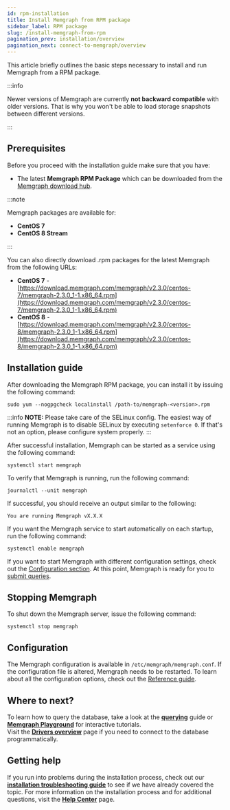 ```yaml
---
id: rpm-installation
title: Install Memgraph from RPM package
sidebar_label: RPM package
slug: /install-memgraph-from-rpm
pagination_prev: installation/overview
pagination_next: connect-to-memgraph/overview
---
```


This article briefly outlines the basic steps necessary to install and run
Memgraph from a RPM package.

:::info

Newer versions of Memgraph are currently **not backward compatible** with older
versions. That is why you won't be able to load storage snapshots between
different versions.

:::

## Prerequisites

Before you proceed with the installation guide make sure that you have:
* The latest **Memgraph RPM Package** which can be downloaded from the
  [Memgraph download hub](https://memgraph.com/download/).

:::note

Memgraph packages are available for:
- **CentOS 7**
- **CentOS 8 Stream**

:::

You can also directly download .rpm packages for the latest Memgraph from the following URLs:

- **CentOS 7** - [https://download.memgraph.com/memgraph/v2.3.0/centos-7/memgraph-2.3.0_1-1.x86_64.rpm](https://download.memgraph.com/memgraph/v2.3.0/centos-7/memgraph-2.3.0_1-1.x86_64.rpm)
- **CentOS 8** - [https://download.memgraph.com/memgraph/v2.3.0/centos-8/memgraph-2.3.0_1-1.x86_64.rpm](https://download.memgraph.com/memgraph/v2.3.0/centos-8/memgraph-2.3.0_1-1.x86_64.rpm)


## Installation guide

After downloading the Memgraph RPM package, you can install it by issuing the
following command:

```console
sudo yum --nogpgcheck localinstall /path-to/memgraph-<version>.rpm
```

:::info
**NOTE:** Please take care of the SELinux config. The easiest way of
running Memgraph is to disable SELinux by executing `setenforce 0`. If that's
not an option, please configure system properly.
:::

After successful installation, Memgraph can be started as a service using the
following command:

```console
systemctl start memgraph
```

To verify that Memgraph is running, run the following command:

```console
journalctl --unit memgraph
```

If successful, you should receive an output similar to the following:

```console
You are running Memgraph vX.X.X
```

If you want the Memgraph service to start automatically on each startup, run the
following command:

```console
systemctl enable memgraph
```

If you want to start Memgraph with different configuration settings, check out
the [Configuration section](#configuration). At this point, Memgraph is ready for you
to [submit queries](/connect-to-memgraph/overview.mdx).

## Stopping Memgraph

To shut down the Memgraph server, issue the following command:

```console
systemctl stop memgraph
```

## Configuration

The Memgraph configuration is available in `/etc/memgraph/memgraph.conf`. If the
configuration file is altered, Memgraph needs to be restarted. To learn about
all the configuration options, check out the [Reference
guide](/reference-guide/configuration.md).

## Where to next?

To learn how to query the database, take a look at the
**[querying](/connect-to-memgraph/overview.mdx)** guide or **[Memgraph
Playground](https://playground.memgraph.com/)** for interactive tutorials.<br/>
Visit the **[Drivers overview](/connect-to-memgraph/drivers/overview.md)**
page if you need to connect to the database programmatically.

## Getting help

If you run into problems during the installation process, check out our
**[installation troubleshooting
guide](/installation/linux/linux-installation-troubleshooting.md)** to see if we
have already covered the topic. For more information on the installation process
and for additional questions, visit the **[Help Center](/help-center)** page.
